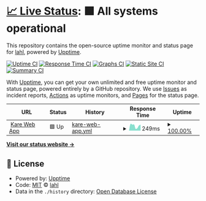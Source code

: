# [📈 Live Status](https://lahl.github.io/monitor-de-sitios): <!--live status--> **🟩 All systems operational**

This repository contains the open-source uptime monitor and status page for [lahl](https://lahl.github.io/monitor-de-sitios), powered by [Upptime](https://github.com/upptime/upptime).

[![Uptime CI](https://github.com/lahl/monitor-de-sitios/workflows/Uptime%20CI/badge.svg)](https://github.com/lahl/monitor-de-sitios/actions?query=workflow%3A%22Uptime+CI%22)
[![Response Time CI](https://github.com/lahl/monitor-de-sitios/workflows/Response%20Time%20CI/badge.svg)](https://github.com/lahl/monitor-de-sitios/actions?query=workflow%3A%22Response+Time+CI%22)
[![Graphs CI](https://github.com/lahl/monitor-de-sitios/workflows/Graphs%20CI/badge.svg)](https://github.com/lahl/monitor-de-sitios/actions?query=workflow%3A%22Graphs+CI%22)
[![Static Site CI](https://github.com/lahl/monitor-de-sitios/workflows/Static%20Site%20CI/badge.svg)](https://github.com/lahl/monitor-de-sitios/actions?query=workflow%3A%22Static+Site+CI%22)
[![Summary CI](https://github.com/lahl/monitor-de-sitios/workflows/Summary%20CI/badge.svg)](https://github.com/lahl/monitor-de-sitios/actions?query=workflow%3A%22Summary+CI%22)

With [Upptime](https://upptime.js.org), you can get your own unlimited and free uptime monitor and status page, powered entirely by a GitHub repository. We use [Issues](https://github.com/lahl/monitor-de-sitios/issues) as incident reports, [Actions](https://github.com/lahl/monitor-de-sitios/actions) as uptime monitors, and [Pages](https://lahl.github.io/monitor-de-sitios) for the status page.

<!--start: status pages-->
<!-- This summary is generated by Upptime (https://github.com/upptime/upptime) -->
<!-- Do not edit this manually, your changes will be overwritten -->
<!-- prettier-ignore -->
| URL | Status | History | Response Time | Uptime |
| --- | ------ | ------- | ------------- | ------ |
| <img alt="" src="https://icons.duckduckgo.com/ip3/app.doyoukare.com.ico" height="13"> [Kare Web App](https://app.doyoukare.com) | 🟩 Up | [kare-web-app.yml](https://github.com/lahl/monitor-de-sitios/commits/HEAD/history/kare-web-app.yml) | <details><summary><img alt="Response time graph" src="./graphs/kare-web-app/response-time-week.png" height="20"> 249ms</summary><br><a href="https://lahl.github.io/monitor-de-sitios/history/kare-web-app"><img alt="Response time 351" src="https://img.shields.io/endpoint?url=https%3A%2F%2Fraw.githubusercontent.com%2Flahl%2Fmonitor-de-sitios%2FHEAD%2Fapi%2Fkare-web-app%2Fresponse-time.json"></a><br><a href="https://lahl.github.io/monitor-de-sitios/history/kare-web-app"><img alt="24-hour response time 309" src="https://img.shields.io/endpoint?url=https%3A%2F%2Fraw.githubusercontent.com%2Flahl%2Fmonitor-de-sitios%2FHEAD%2Fapi%2Fkare-web-app%2Fresponse-time-day.json"></a><br><a href="https://lahl.github.io/monitor-de-sitios/history/kare-web-app"><img alt="7-day response time 249" src="https://img.shields.io/endpoint?url=https%3A%2F%2Fraw.githubusercontent.com%2Flahl%2Fmonitor-de-sitios%2FHEAD%2Fapi%2Fkare-web-app%2Fresponse-time-week.json"></a><br><a href="https://lahl.github.io/monitor-de-sitios/history/kare-web-app"><img alt="30-day response time 207" src="https://img.shields.io/endpoint?url=https%3A%2F%2Fraw.githubusercontent.com%2Flahl%2Fmonitor-de-sitios%2FHEAD%2Fapi%2Fkare-web-app%2Fresponse-time-month.json"></a><br><a href="https://lahl.github.io/monitor-de-sitios/history/kare-web-app"><img alt="1-year response time 363" src="https://img.shields.io/endpoint?url=https%3A%2F%2Fraw.githubusercontent.com%2Flahl%2Fmonitor-de-sitios%2FHEAD%2Fapi%2Fkare-web-app%2Fresponse-time-year.json"></a></details> | <details><summary><a href="https://lahl.github.io/monitor-de-sitios/history/kare-web-app">100.00%</a></summary><a href="https://lahl.github.io/monitor-de-sitios/history/kare-web-app"><img alt="All-time uptime 99.79%" src="https://img.shields.io/endpoint?url=https%3A%2F%2Fraw.githubusercontent.com%2Flahl%2Fmonitor-de-sitios%2FHEAD%2Fapi%2Fkare-web-app%2Fuptime.json"></a><br><a href="https://lahl.github.io/monitor-de-sitios/history/kare-web-app"><img alt="24-hour uptime 100.00%" src="https://img.shields.io/endpoint?url=https%3A%2F%2Fraw.githubusercontent.com%2Flahl%2Fmonitor-de-sitios%2FHEAD%2Fapi%2Fkare-web-app%2Fuptime-day.json"></a><br><a href="https://lahl.github.io/monitor-de-sitios/history/kare-web-app"><img alt="7-day uptime 100.00%" src="https://img.shields.io/endpoint?url=https%3A%2F%2Fraw.githubusercontent.com%2Flahl%2Fmonitor-de-sitios%2FHEAD%2Fapi%2Fkare-web-app%2Fuptime-week.json"></a><br><a href="https://lahl.github.io/monitor-de-sitios/history/kare-web-app"><img alt="30-day uptime 100.00%" src="https://img.shields.io/endpoint?url=https%3A%2F%2Fraw.githubusercontent.com%2Flahl%2Fmonitor-de-sitios%2FHEAD%2Fapi%2Fkare-web-app%2Fuptime-month.json"></a><br><a href="https://lahl.github.io/monitor-de-sitios/history/kare-web-app"><img alt="1-year uptime 99.87%" src="https://img.shields.io/endpoint?url=https%3A%2F%2Fraw.githubusercontent.com%2Flahl%2Fmonitor-de-sitios%2FHEAD%2Fapi%2Fkare-web-app%2Fuptime-year.json"></a></details>

<!--end: status pages-->

[**Visit our status website →**](https://lahl.github.io/monitor-de-sitios)

## 📄 License

- Powered by: [Upptime](https://github.com/upptime/upptime)
- Code: [MIT](./LICENSE) © [lahl](https://lahl.github.io/monitor-de-sitios)
- Data in the `./history` directory: [Open Database License](https://opendatacommons.org/licenses/odbl/1-0/)
